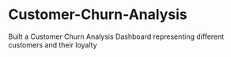 # Customer-Churn-Analysis
Built a Customer Churn Analysis Dashboard representing different customers and their loyalty
